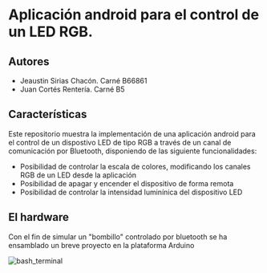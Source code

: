 # Aplicación android para el control de un LED RGB.

## Autores
- Jeaustin Sirias Chacón. Carné B66861
- Juan Cortés Rentería. Carné B5

## Características
Este repositorio muestra la implementación de una aplicación android para el control de un dispostivo LED de tipo RGB a través de un canal de comunicación por Bluetooth, disponiendo de las siguiente funcionalidades:

* Posibilidad de controlar la escala de colores, modificando los canales RGB de un LED desde la aplicación
* Posibilidad de apagar y encender el dispositivo de forma remota
* Posibilidad de controlar la intensidad luminínica del dispositivo LED

## El hardware
Con el fin de simular un "bombillo" controlado por bluetooth se ha ensamblado un breve proyecto en la plataforma Arduino 

![bash_terminal](https://i1.wp.com/randomnerdtutorials.com/wp-content/uploads/2017/04/rgb_led_controller.png?resize=455%2C595&quality=100&strip=all&ssl=1)
